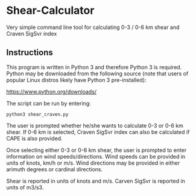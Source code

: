 # Shear-Calculator
Very simple command line tool for calculating 0-3 / 0-6 km shear and Craven SigSvr index

## Instructions

This program is written in Python 3 and therefore Python 3 is required. Python may be downloaded from the following source (note that users of popular Linux distros likely have Python 3 pre-installed):

https://www.python.org/downloads/

The script can be run by entering:

`python3 shear_craven.py`

The user is prompted whether he/she wants to calculate 0-3 or 0-6 km shear. If 0-6 km is selected, Craven SigSvr index can also be calculated if CAPE is also provided.

Once selecting either 0-3 or 0-6 km shear, the user is prompted to enter information on wind speeds/directions. Wind speeds can be provided in units of knots, km/h or m/s. Wind directions may be provided in either arimuth degrees or cardinal directions.

Shear is reported in units of knots and m/s. Carven SigSvr is reported in units of m3/s3.
